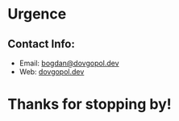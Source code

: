 # Urgence 


## Contact Info:
- Email: bogdan@dovgopol.dev
- Web: [dovgopol.dev](https://dovgopol.dev)

# Thanks for stopping by!

